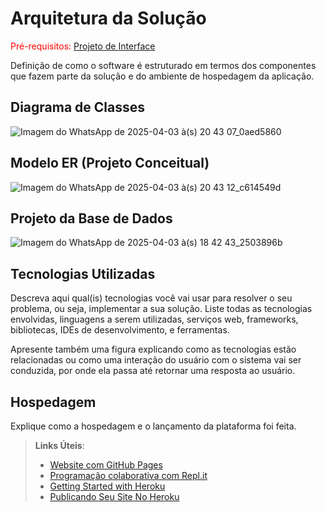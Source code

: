 # Arquitetura da Solução

<span style="color:red">Pré-requisitos: <a href="3-Projeto de Interface.md"> Projeto de Interface</a></span>

Definição de como o software é estruturado em termos dos componentes que fazem parte da solução e do ambiente de hospedagem da aplicação.

## Diagrama de Classes


![Imagem do WhatsApp de 2025-04-03 à(s) 20 43 07_0aed5860](https://github.com/user-attachments/assets/66a9156a-6d2f-45f7-a935-01d607aa8907)


## Modelo ER (Projeto Conceitual)

![Imagem do WhatsApp de 2025-04-03 à(s) 20 43 12_c614549d](https://github.com/user-attachments/assets/1c62ebe4-782e-4b12-8fd1-8ca83bb8c033)


## Projeto da Base de Dados

![Imagem do WhatsApp de 2025-04-03 à(s) 18 42 43_2503896b](https://github.com/user-attachments/assets/66723f6a-bafb-4604-bb34-0fdeeee13ffe)



## Tecnologias Utilizadas

Descreva aqui qual(is) tecnologias você vai usar para resolver o seu problema, ou seja, implementar a sua solução. Liste todas as tecnologias envolvidas, linguagens a serem utilizadas, serviços web, frameworks, bibliotecas, IDEs de desenvolvimento, e ferramentas.

Apresente também uma figura explicando como as tecnologias estão relacionadas ou como uma interação do usuário com o sistema vai ser conduzida, por onde ela passa até retornar uma resposta ao usuário.

## Hospedagem

Explique como a hospedagem e o lançamento da plataforma foi feita.

> **Links Úteis**:
>
> - [Website com GitHub Pages](https://pages.github.com/)
> - [Programação colaborativa com Repl.it](https://repl.it/)
> - [Getting Started with Heroku](https://devcenter.heroku.com/start)
> - [Publicando Seu Site No Heroku](http://pythonclub.com.br/publicando-seu-hello-world-no-heroku.html)
